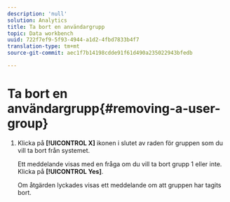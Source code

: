 ```yaml
---
description: 'null'
solution: Analytics
title: Ta bort en användargrupp
topic: Data workbench
uuid: 722f7ef9-5f93-4944-a1d2-4fbd7833b4f7
translation-type: tm+mt
source-git-commit: aec1f7b14198cdde91f61d490a235022943bfedb

---
```



# Ta bort en användargrupp{#removing-a-user-group}

1. Klicka på **[!UICONTROL X]** ikonen i slutet av raden för gruppen som du vill ta bort från systemet.

   Ett meddelande visas med en fråga om du vill ta bort grupp 1 eller inte. Klicka på **[!UICONTROL Yes]**.

   Om åtgärden lyckades visas ett meddelande om att gruppen har tagits bort.